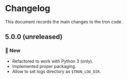 # Changelog

This document records the main changes to the tron code.

## 5.0.0 (unreleased)

### 🚀 New

* Refactored to work with Python 3 (only).
* Implemented proper packaging.
* Allow to set logs directory as `$TRON_LOG_DIR`.
